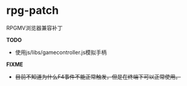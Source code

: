 # rpg-patch #

RPGMV浏览器兼容补丁

**TODO**  
- 使用js/libs/gamecontroller.js模拟手柄

**FIXME**  
- ~~目前不知道为什么F4事件不能正常触发，但是在终端下可以正常使用。~~
